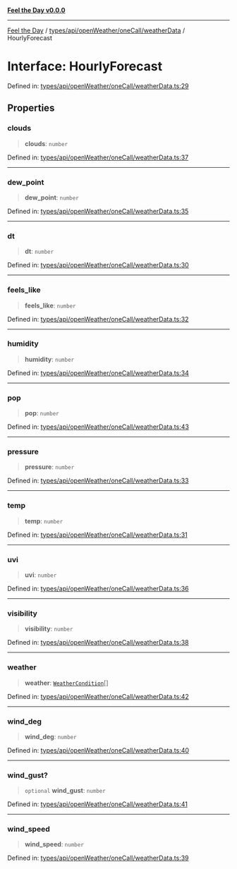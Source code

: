 [**Feel the Day v0.0.0**](../../../../../../README.md)

***

[Feel the Day](../../../../../../README.md) / [types/api/openWeather/oneCall/weatherData](../README.md) / HourlyForecast

# Interface: HourlyForecast

Defined in: [types/api/openWeather/oneCall/weatherData.ts:29](https://github.com/HyeinKang/feel-the-day/blob/8289c79f2741a9407fd7ce6a81056ae02e4eeed7/src/types/api/openWeather/oneCall/weatherData.ts#L29)

## Properties

### clouds

> **clouds**: `number`

Defined in: [types/api/openWeather/oneCall/weatherData.ts:37](https://github.com/HyeinKang/feel-the-day/blob/8289c79f2741a9407fd7ce6a81056ae02e4eeed7/src/types/api/openWeather/oneCall/weatherData.ts#L37)

***

### dew\_point

> **dew\_point**: `number`

Defined in: [types/api/openWeather/oneCall/weatherData.ts:35](https://github.com/HyeinKang/feel-the-day/blob/8289c79f2741a9407fd7ce6a81056ae02e4eeed7/src/types/api/openWeather/oneCall/weatherData.ts#L35)

***

### dt

> **dt**: `number`

Defined in: [types/api/openWeather/oneCall/weatherData.ts:30](https://github.com/HyeinKang/feel-the-day/blob/8289c79f2741a9407fd7ce6a81056ae02e4eeed7/src/types/api/openWeather/oneCall/weatherData.ts#L30)

***

### feels\_like

> **feels\_like**: `number`

Defined in: [types/api/openWeather/oneCall/weatherData.ts:32](https://github.com/HyeinKang/feel-the-day/blob/8289c79f2741a9407fd7ce6a81056ae02e4eeed7/src/types/api/openWeather/oneCall/weatherData.ts#L32)

***

### humidity

> **humidity**: `number`

Defined in: [types/api/openWeather/oneCall/weatherData.ts:34](https://github.com/HyeinKang/feel-the-day/blob/8289c79f2741a9407fd7ce6a81056ae02e4eeed7/src/types/api/openWeather/oneCall/weatherData.ts#L34)

***

### pop

> **pop**: `number`

Defined in: [types/api/openWeather/oneCall/weatherData.ts:43](https://github.com/HyeinKang/feel-the-day/blob/8289c79f2741a9407fd7ce6a81056ae02e4eeed7/src/types/api/openWeather/oneCall/weatherData.ts#L43)

***

### pressure

> **pressure**: `number`

Defined in: [types/api/openWeather/oneCall/weatherData.ts:33](https://github.com/HyeinKang/feel-the-day/blob/8289c79f2741a9407fd7ce6a81056ae02e4eeed7/src/types/api/openWeather/oneCall/weatherData.ts#L33)

***

### temp

> **temp**: `number`

Defined in: [types/api/openWeather/oneCall/weatherData.ts:31](https://github.com/HyeinKang/feel-the-day/blob/8289c79f2741a9407fd7ce6a81056ae02e4eeed7/src/types/api/openWeather/oneCall/weatherData.ts#L31)

***

### uvi

> **uvi**: `number`

Defined in: [types/api/openWeather/oneCall/weatherData.ts:36](https://github.com/HyeinKang/feel-the-day/blob/8289c79f2741a9407fd7ce6a81056ae02e4eeed7/src/types/api/openWeather/oneCall/weatherData.ts#L36)

***

### visibility

> **visibility**: `number`

Defined in: [types/api/openWeather/oneCall/weatherData.ts:38](https://github.com/HyeinKang/feel-the-day/blob/8289c79f2741a9407fd7ce6a81056ae02e4eeed7/src/types/api/openWeather/oneCall/weatherData.ts#L38)

***

### weather

> **weather**: [`WeatherCondition`](../../../common/interfaces/WeatherCondition.md)[]

Defined in: [types/api/openWeather/oneCall/weatherData.ts:42](https://github.com/HyeinKang/feel-the-day/blob/8289c79f2741a9407fd7ce6a81056ae02e4eeed7/src/types/api/openWeather/oneCall/weatherData.ts#L42)

***

### wind\_deg

> **wind\_deg**: `number`

Defined in: [types/api/openWeather/oneCall/weatherData.ts:40](https://github.com/HyeinKang/feel-the-day/blob/8289c79f2741a9407fd7ce6a81056ae02e4eeed7/src/types/api/openWeather/oneCall/weatherData.ts#L40)

***

### wind\_gust?

> `optional` **wind\_gust**: `number`

Defined in: [types/api/openWeather/oneCall/weatherData.ts:41](https://github.com/HyeinKang/feel-the-day/blob/8289c79f2741a9407fd7ce6a81056ae02e4eeed7/src/types/api/openWeather/oneCall/weatherData.ts#L41)

***

### wind\_speed

> **wind\_speed**: `number`

Defined in: [types/api/openWeather/oneCall/weatherData.ts:39](https://github.com/HyeinKang/feel-the-day/blob/8289c79f2741a9407fd7ce6a81056ae02e4eeed7/src/types/api/openWeather/oneCall/weatherData.ts#L39)
